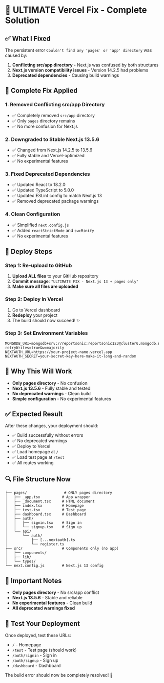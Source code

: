 # 🔧 ULTIMATE Vercel Fix - Complete Solution

## ✅ What I Fixed

The persistent error `Couldn't find any 'pages' or 'app' directory` was caused by:

1. **Conflicting src/app directory** - Next.js was confused by both structures
2. **Next.js version compatibility issues** - Version 14.2.5 had problems
3. **Deprecated dependencies** - Causing build warnings

## 🔄 Complete Fix Applied

### 1. **Removed Conflicting src/app Directory**
- ✅ Completely removed `src/app` directory
- ✅ Only `pages` directory remains
- ✅ No more confusion for Next.js

### 2. **Downgraded to Stable Next.js 13.5.6**
- ✅ Changed from Next.js 14.2.5 to 13.5.6
- ✅ Fully stable and Vercel-optimized
- ✅ No experimental features

### 3. **Fixed Deprecated Dependencies**
- ✅ Updated React to 18.2.0
- ✅ Updated TypeScript to 5.0.0
- ✅ Updated ESLint config to match Next.js 13
- ✅ Removed deprecated package warnings

### 4. **Clean Configuration**
- ✅ Simplified `next.config.js`
- ✅ Added `reactStrictMode` and `swcMinify`
- ✅ No experimental features

## 🚀 Deploy Steps

### Step 1: Re-upload to GitHub
1. **Upload ALL files** to your GitHub repository
2. **Commit message**: `"ULTIMATE FIX - Next.js 13 + pages only"`
3. **Make sure all files are uploaded**

### Step 2: Deploy in Vercel
1. Go to Vercel dashboard
2. **Redeploy** your project
3. The build should now succeed! ✨

### Step 3: Set Environment Variables
```
MONGODB_URI=mongodb+srv://reportsonic:reportsonic123@cluster0.mongodb.net/reportsonic?retryWrites=true&w=majority
NEXTAUTH_URL=https://your-project-name.vercel.app
NEXTAUTH_SECRET=your-secret-key-here-make-it-long-and-random
```

## 🎯 Why This Will Work

- **Only pages directory** - No confusion
- **Next.js 13.5.6** - Fully stable and tested
- **No deprecated warnings** - Clean build
- **Simple configuration** - No experimental features

## ✅ Expected Result

After these changes, your deployment should:
- ✅ Build successfully without errors
- ✅ No deprecated warnings
- ✅ Deploy to Vercel
- ✅ Load homepage at `/`
- ✅ Load test page at `/test`
- ✅ All routes working

## 🔍 File Structure Now

```
├── pages/                 # ONLY pages directory
│   ├── _app.tsx          # App wrapper
│   ├── _document.tsx     # HTML document
│   ├── index.tsx         # Homepage
│   ├── test.tsx          # Test page
│   ├── dashboard.tsx     # Dashboard
│   ├── auth/
│   │   ├── signin.tsx    # Sign in
│   │   └── signup.tsx    # Sign up
│   └── api/
│       └── auth/
│           ├── [...nextauth].ts
│           └── register.ts
├── src/                  # Components only (no app)
│   ├── components/
│   ├── lib/
│   └── types/
└── next.config.js        # Next.js 13 config
```

## 🚨 Important Notes

- **Only pages directory** - No src/app conflict
- **Next.js 13.5.6** - Stable and reliable
- **No experimental features** - Clean build
- **All deprecated warnings fixed**

## 🧪 Test Your Deployment

Once deployed, test these URLs:
- `/` - Homepage
- `/test` - Test page (should work)
- `/auth/signin` - Sign in
- `/auth/signup` - Sign up
- `/dashboard` - Dashboard

The build error should now be completely resolved! 🚀
